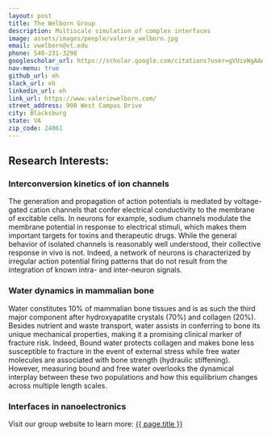 ```yaml
---
layout: post
title: The Welborn Group  
description: Multiscale simulation of complex interfaces 
image: assets/images/people/valerie_welborn.jpg
email: vwelborn@vt.edu
phone: 540-231-3298
googlescholar_url: https://scholar.google.com/citations?user=gVUivWgAAAAJ&hl=en 
nav-menu: true
github_url: eh
slack_url: eh
linkedin_url: eh
link_url: https://www.valeriewelborn.com/ 
street_address: 900 West Campus Drive
city: Blacksburg 
state: VA
zip_code: 24061
---
```


## Research Interests:
### Interconversion kinetics of ion channels
The generation and propagation of action potentials is mediated by voltage-gated cation channels that confer electrical conductivity to the membrane of excitable cells. In neurons for example, sodium channels modulate the membrane potential in response to electrical stimuli, which makes them important targets for toxins and therapeutic drugs. While the general behavior of isolated channels is reasonably well understood, their collective response in vivo is not. Indeed, a network of neurons is characterized by irregular action potential firing patterns that do not result from the integration of known intra- and inter-neuron signals.

### Water dynamics in mammalian bone
Water constitutes 10% of mammalian bone tissues and is as such the third major component after hydroxyapatite crystals (70%) and collagen (20%). Besides nutrient and waste transport, water assists in conferring to bone its unique mechanical properties, making it a promising clinical marker of fracture risk. Indeed, Bound water protects collagen and makes bone less susceptible to fracture in the event of external stress while free water molecules are associated with bone strength (hydraulic stiffening). However, measuring bound and free water overlooks the dynamical interplay between these two populations and how this equilibrium changes across multiple length scales.

### Interfaces in nanoelectronics

<div>		
<p>Visit our group website to learn more:  <a href="{{ page.link_url }}"> {{ page.title }}</a></p>
</div>		
